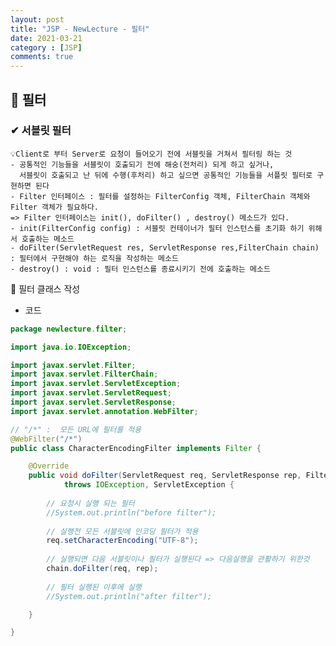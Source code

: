 ```yaml
---
layout: post
title: "JSP - NewLecture - 필터"
date: 2021-03-21
category : [JSP]
comments: true
---
```


## 🔷 필터

### ✔  서블릿 필터

    💡Client로 부터 Server로 요청이 들어오기 전에 서블릿을 거쳐서 필터링 하는 것  
    - 공통적인 기능들을 서블릿이 호출되기 전에 해숭(전처리) 되게 하고 싶거나,
      서블릿이 호출되고 난 뒤에 수행(후처리) 하고 싶으면 공통적인 기능들을 서플릿 필터로 구현하면 된다  
    - Filter 인터페이스 : 필터를 설정하는 FilterConfig 객체, FilterChain 객체와 Filter 객체가 필요하다.
    => Filter 인터페이스는 init(), doFilter() , destroy() 메소드가 있다.
    - init(FilterConfig config) : 서블릿 컨테이너가 필터 인스턴스를 초기화 하기 위해서 호출하는 메소드
    - doFilter(ServletRequest res, ServletResponse res,FilterChain chain) : 필터에서 구현해야 하는 로직을 작성하는 메소드
    - destroy() : void : 필터 인스턴스를 종료시키기 전에 호출하는 메소드

🎈 필터 클래스 작성

- 코드 
```java
package newlecture.filter;

import java.io.IOException;

import javax.servlet.Filter;
import javax.servlet.FilterChain;
import javax.servlet.ServletException;
import javax.servlet.ServletRequest;
import javax.servlet.ServletResponse;
import javax.servlet.annotation.WebFilter;

// "/*" :  모든 URL에 필터를 적용
@WebFilter("/*")
public class CharacterEncodingFilter implements Filter {

    @Override
    public void doFilter(ServletRequest req, ServletResponse rep, FilterChain chain)
            throws IOException, ServletException {
        
        // 요청시 실행 되는 필터
        //System.out.println("before filter");
        
        // 실행전 모든 서블릿에 인코딩 필터가 적용
        req.setCharacterEncoding("UTF-8");
        
        // 실행되면 다음 서블릿이나 필터가 실행된다 => 다음실행을 관활하기 위한것
        chain.doFilter(req, rep);
        
        // 필터 실행된 이후에 실행
        //System.out.println("after filter");

    }

}
```


